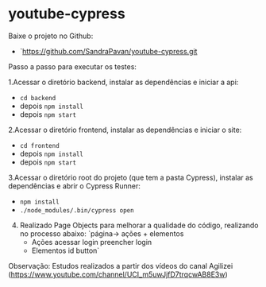 # youtube-cypress

Baixe o projeto no Github:
- `https://github.com/SandraPavan/youtube-cypress.git

Passo a passo para executar os testes:

1.Acessar o diretório backend, instalar as dependências e iniciar a api:
  - `cd backend` 
  - depois `npm install`
  - depois `npm start`

2.Acessar o diretório frontend, instalar as dependências e iniciar o site:
  - `cd frontend`
  - depois `npm install`
  - depois `npm start`
  
3.Acessar o diretório root do projeto (que tem a pasta Cypress), instalar as dependências e abrir o Cypress Runner:
  - `npm install`
  - `./node_modules/.bin/cypress open`

4. Realizado Page Objects para melhorar a qualidade do código, realizando no processo abaixo: 
   `página-> ações + elementos
     - Ações
        acessar login
        preencher login
      - Elementos
        id
        button`
  
Observação:
Estudos realizados a partir dos vídeos do canal Agilizei (https://www.youtube.com/channel/UCI_m5uwJjfD7trqcwAB8E3w)
